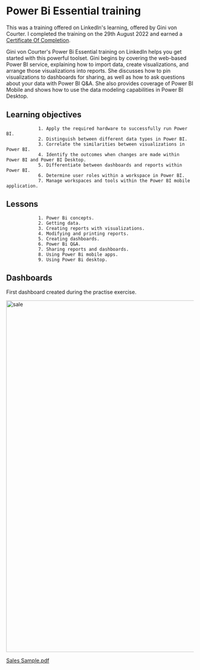 # Power Bi Essential training

  This was a training offered on LinkedIn's learning, offered by Gini von Courter.
  I completed the training on the 29th August 2022 and earned a [Certificate Of Completion](https://lnkd.in/d6vxMJ3t).
 
      
  Gini von Courter's Power Bi Essential training on LinkedIn helps you get started with this powerful toolset. 
  Gini begins by covering the web-based Power BI service, explaining how to import data, create visualizations, and arrange those visualizations into reports. 
  She discusses how to pin visualizations to dashboards for sharing, as well as how to ask questions about your data with Power BI Q&A. 
  She also provides coverage of Power BI Mobile and shows how to use the data modeling capabilities in Power BI Desktop.

   ## Learning objectives
```
            1. Apply the required hardware to successfully run Power BI.
            2. Distinguish between different data types in Power BI.
            3. Correlate the similarities between visualizations in Power BI.
            4. Identify the outcomes when changes are made within Power BI and Power BI Desktop.
            5. Differentiate between dashboards and reports within Power BI.
            6. Determine user roles within a workspace in Power BI.
            7. Manage workspaces and tools within the Power BI mobile application.
```

   ## Lessons
```
            1. Power Bi concepts.
            2. Getting data.
            3. Creating reports with visualizations.
            4. Modifying and printing reports.
            5. Creating dashboards.
            6. Power Bi Q&A.
            7. Sharing reports and dashboards.
            8. Using Power Bi mobile apps.
            9. Using Power Bi desktop.
```

  ## Dashboards 
  
  First dashboard created during the practise exercise.
  
  <img width="944" alt="sale" src="https://user-images.githubusercontent.com/58165250/187298907-dc04eb06-1c22-45c4-9ff8-85fce847ea8d.PNG">

  
  [Sales Sample.pdf](https://github.com/NdutaCharity/Data_Analytics/files/9447929/Sales.Sample.pdf)

